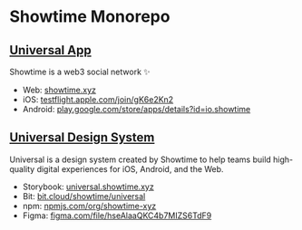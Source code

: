 # Showtime Monorepo

## [Universal App](/packages/app/README.md)

Showtime is a web3 social network ✨

- Web: [showtime.xyz](https://showtime.xyz)
- iOS: [testflight.apple.com/join/gK6e2Kn2](https://testflight.apple.com/join/gK6e2Kn2)
- Android: [play.google.com/store/apps/details?id=io.showtime](https://play.google.com/store/apps/details?id=io.showtime)

## [Universal Design System](/packages/design-system/README.md)

Universal is a design system created by Showtime to help teams build high-quality
digital experiences for iOS, Android, and the Web.

- Storybook: [universal.showtime.xyz](https://universal.showtime.xyz)
- Bit: [bit.cloud/showtime/universal](https://bit.cloud/showtime/universal)
- npm: [npmjs.com/org/showtime-xyz](https://npmjs.com/org/showtime-xyz)
- Figma: [figma.com/file/hseAlaaQKC4b7MIZS6TdF9](https://figma.com/file/hseAlaaQKC4b7MIZS6TdF9)
